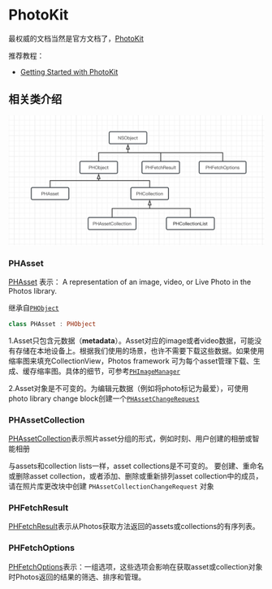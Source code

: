 # PhotoKit

最权威的文档当然是官方文档了，[PhotoKit](https://developer.apple.com/documentation/photokit)

推荐教程：

+ [Getting Started with PhotoKit](https://www.kodeco.com/11764166-getting-started-with-photokit)



## 相关类介绍

![001](./images/001.png)



### PHAsset

[PHAsset](https://developer.apple.com/documentation/photokit/phasset) 表示： A representation of an image, video, or Live Photo in the Photos library.

继承自[`PHObject`](https://developer.apple.com/documentation/photokit/phobject)

```swift
class PHAsset : PHObject
```

1.Asset只包含元数据（**metadata**）。Asset对应的image或者video数据，可能没有存储在本地设备上。根据我们使用的场景，也许不需要下载这些数据。如果使用缩率图来填充CollectionView，Photos framework 可为每个asset管理下载、生成、缓存缩率图。具体的细节，可参考[`PHImageManager`](https://developer.apple.com/documentation/photokit/phimagemanager)

2.Asset对象是不可变的。为编辑元数据（例如将photo标记为最爱），可使用photo library change block创建一个[`PHAssetChangeRequest`](https://developer.apple.com/documentation/photokit/phassetchangerequest)



### PHAssetCollection

[PHAssetCollection](https://developer.apple.com/documentation/photokit/phassetcollection)表示照片asset分组的形式，例如时刻、用户创建的相册或智能相册

与assets和collection lists一样，asset collections是不可变的。 要创建、重命名或删除asset collection，或者添加、删除或重新排列asset collection中的成员，请在照片库更改块中创建 `PHAssetCollectionChangeRequest` 对象





### PHFetchResult

[PHFetchResult](https://developer.apple.com/documentation/photokit/phfetchresult)表示从Photos获取方法返回的assets或collections的有序列表。



### PHFetchOptions

[PHFetchOptions](https://developer.apple.com/documentation/photokit/phfetchoptions)表示：一组选项，这些选项会影响在获取asset或collection对象时Photos返回的结果的筛选、排序和管理。







